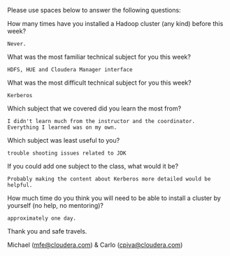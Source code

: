 Please use spaces below to answer the following questions:


How many times have you installed a Hadoop cluster (any kind) before this week?
```
Never.
```

What was the most familiar technical subject for you this week?
```
HDFS, HUE and Cloudera Manager interface
```

What was the most difficult technical subject for you this week?
```
Kerberos

```

Which subject that we covered did you learn the most from?
```
I didn't learn much from the instructor and the coordinator. Everything I learned was on my own.
```

Which subject was least useful to you?
```
trouble shooting issues related to JDK
```

If you could add one subject to the class, what would it be?
```
Probably making the content about Kerberos more detailed would be helpful.
```

How much time do you think you will need to be able to install a cluster by yourself (no help, no mentoring)?
```
approximately one day.
```

Thank you and safe travels.

Michael (mfe@cloudera.com) & Carlo (cpiva@cloudera.com)
